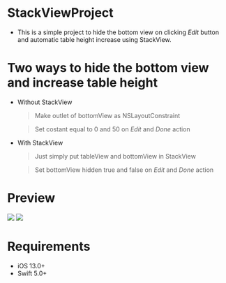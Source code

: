 # StackViewProject
* This is a simple project to hide the bottom view on clicking *Edit* button and automatic table height increase using StackView. 

# Two ways to hide the bottom view and increase table height
* Without StackView
  > Make outlet of bottomView as NSLayoutConstraint 
  
  > Set costant equal to 0 and 50 on *Edit* and *Done* action 
  
* With StackView
  > Just simply put tableView and bottomView in StackView
  
  > Set bottomView hidden true and false on *Edit* and *Done* action 

# Preview

<img src="http://hyperlocalnews.s3.amazonaws.com/uploads/202008/1598358399.png">

<img src="http://hyperlocalnews.s3.amazonaws.com/uploads/202008/1598358438.png">

# Requirements
* iOS 13.0+
* Swift 5.0+

